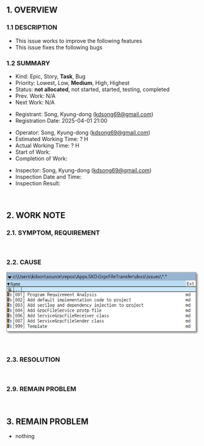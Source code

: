 ## 1. OVERVIEW

### 1.1 DESCRIPTION

- This issue works to improve the following features
- This issue fixes the following bugs

### 1.2 SUMMARY

- Kind: Epic, Story, **Task**, Bug
- Priority:  Lowest, Low, **Medium**, High, Highest
- Status: **not allocated**, not started, started, testing, completed
- Prev. Work: N/A
- Next Work:  N/A

* Registrant: Song, Kyung-dong (kdsong69@gmail.com)
* Registration Date:  2025-04-01 21:00

- Operator: Song, Kyung-dong (kdsong69@gmail.com)
- Estimated Working Time: ? H
- Actual Working Time: ? H
- Start of Work:  
- Completion of Work: 

* Inspector: Song, Kyung-dong (kdsong69@gmail.com)
* Inspection Date and Time:  
* Inspection Result:   
<br><br>


<!--------------------------------------------------------------------------------------------------->
## 2. WORK NOTE

### 2.1. SYMPTOM, REQUIREMENT
<br>


### 2.2. CAUSE

![T6](T6.001.png)

<br>


### 2.3. RESOLUTION
<br>

### 2.9. REMAIN PROBLEM
<br>


<!--------------------------------------------------------------------------------------------------->
## 3. REMAIN PROBLEM
- nothing